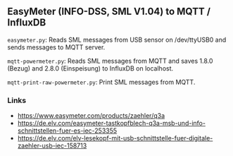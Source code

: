 ## EasyMeter (INFO-DSS, SML V1.04) to MQTT / InfluxDB

`easymeter.py`: Reads SML messages from USB sensor on /dev/ttyUSB0 and sends messages to MQTT server.

`mqtt-powermeter.py`: Reads SML messages from MQTT and saves 1.8.0 (Bezug) and 2.8.0 (Einspeisung) to InfluxDB on localhost.

`mqtt-print-raw-powermeter.py`: Print SML messages from MQTT.

### Links
- https://www.easymeter.com/products/zaehler/q3a
- https://de.elv.com/easymeter-tastkopfblech-q3a-msb-und-info-schnittstellen-fuer-es-iec-253355
- https://de.elv.com/elv-lesekopf-mit-usb-schnittstelle-fuer-digitale-zaehler-usb-iec-158713
